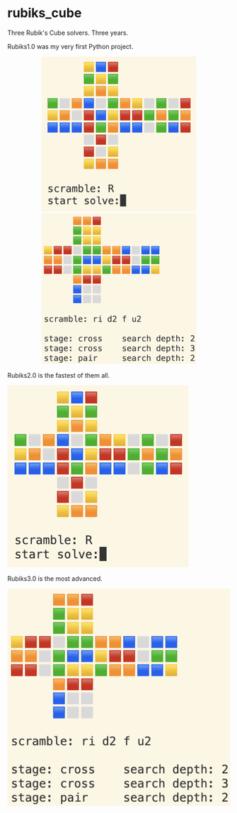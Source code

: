 # rubiks_cube
Three Rubik's Cube solvers. Three years.

Rubiks1.0 was my very first Python project.

<p align="center">
  <img src="rubiks2.0_demo.png" width="350" title="hover text">
  <img src="rubiks3.0_demo.png" width="350" alt="accessibility text">
</p>

Rubiks2.0 is the fastest of them all.

![alt text](rubiks2.0_demo.png)

Rubiks3.0 is the most advanced.

![alt text](rubiks3.0_demo.png)
